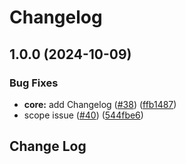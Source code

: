 # Changelog

## 1.0.0 (2024-10-09)


### Bug Fixes

* **core:** add Changelog ([#38](https://github.com/RemoteRabbit/dot_files/issues/38)) ([ffb1487](https://github.com/RemoteRabbit/dot_files/commit/ffb14875a306790e02d8614ef298a247d9a0ae3f))
* scope issue ([#40](https://github.com/RemoteRabbit/dot_files/issues/40)) ([544fbe6](https://github.com/RemoteRabbit/dot_files/commit/544fbe675253027f6e57406252b496d6e38a0f02))

## Change Log

